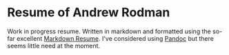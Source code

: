 # Resume of Andrew Rodman
Work in progress resume. Written in markdown and formatted using the so-far excellent [Markdown Resume](https://github.com/there4/markdown-resume "Markdown Resume").  I've considered using [Pandoc](http://pandoc.org/ "pandoc") but there seems little need at the moment. 
